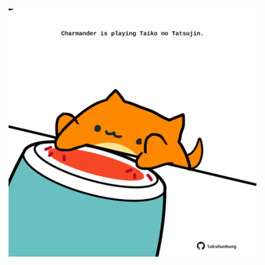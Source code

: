 <!-- built at 03/05/2025, 14:00:32 UTC -->
<p align="center">
  <img width="500" height="500" src="./ReadmeImage.svg">
</p>
